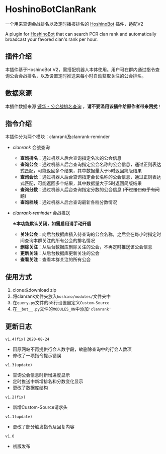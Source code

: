 # HoshinoBotClanRank

一个用来查询会战排名以及定时播报排名的 [HoshinoBot](https://github.com/Ice-Cirno/HoshinoBot) 插件，适配V2

A plugin for [HoshinoBot](https://github.com/Ice-Cirno/HoshinoBot) that can search PCR clan rank and automatically broadcast your favored clan's rank per hour.

## 插件介绍

本插件基于HoshinoBot V2，需搭配机器人本体使用。用户可在群内通过指令查询公会会战排名，以及设置定时推送来每小时自动获取关注的公会排名。

## 数据来源

本插件数据来源 [镜华 - 公会战排名查询](https://kengxxiao.github.io/Kyouka/) ，**请不要滥用该插件给原作者带来困扰**！

## 指令介绍

本插件分为两个模块：clanrank及clanrank-reminder

+ *clanrank* 会战查询
  + **查询排名**：通过机器人后台查询指定名次的公会信息
  + **查询公会**：通过机器人后台查询指定公会名称的公会信息，通过正则表达式匹配，可能返回多个结果，其中数据量大于5时返回简版结果
  + **查询会长**：通过机器人后台查询指定会长名称的公会信息，通过正则表达式匹配，可能返回多个结果，其中数据量大于5时返回简版结果
  + **查询分数**：通过机器人后台查询指定分数的公会信息 (~~不过接口似乎有问题~~)
  + **查询档线**：通过机器人后台查询最新各档分数情况
  
+ *clanrank-reminder* 会战推送  
  
  **※本功能默认关闭，如需启用请手动开启**
  
  + **关注公会**：向后台数据库插入待查询的公会名称，之后会在每小时指定时间查询本群关注的所有公会的排名情况
  + **删除关注**：从后台数据库删除关注的公会，不再定时推送该公会信息
  + **更新关注**：从后台数据库更新关注的公会
  + **查看关注**：查看本群关注的所有公会

## 使用方式

1. clone或download zip
2. 将clanrank文件夹放入`hoshino/modules/`文件夹中
3. 在`query.py`文件的55行设置自定义`Custom-Source`
4. 在`__bot__.py`文件的`MODULES_ON`中添加`'clanrank'`

## 更新日志

`v1.4(fix)` `2020-08-24`

+ 因原网站不再提供行会人数字段，故删除查询中的行会人数项
+ 修改了一项指令提示错误

`v1.3(update)`

+ 查询公会信息时新增进度显示
+ 定时推送中新增排名和分数变化显示
+ 更改了数据库结构

`v1.2(fix)`

+ 新增Custom-Source请求头

`v1.1(update)`

+ 更改了部分触发指令及回复内容

`v1.0`

+ 初版发布

